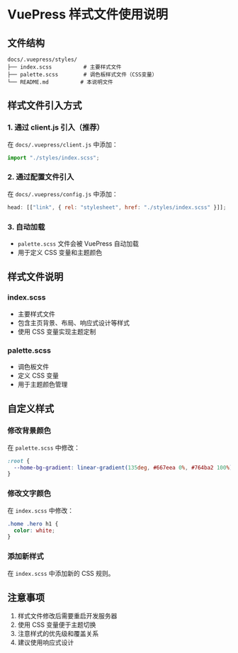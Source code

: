 # VuePress 样式文件使用说明

## 文件结构

```
docs/.vuepress/styles/
├── index.scss          # 主要样式文件
├── palette.scss        # 调色板样式文件（CSS变量）
└── README.md          # 本说明文件
```

## 样式文件引入方式

### 1. 通过 client.js 引入（推荐）

在 `docs/.vuepress/client.js` 中添加：

```javascript
import "./styles/index.scss";
```

### 2. 通过配置文件引入

在 `docs/.vuepress/config.js` 中添加：

```javascript
head: [["link", { rel: "stylesheet", href: "./styles/index.scss" }]];
```

### 3. 自动加载

- `palette.scss` 文件会被 VuePress 自动加载
- 用于定义 CSS 变量和主题颜色

## 样式文件说明

### index.scss

- 主要样式文件
- 包含主页背景、布局、响应式设计等样式
- 使用 CSS 变量实现主题定制

### palette.scss

- 调色板文件
- 定义 CSS 变量
- 用于主题颜色管理

## 自定义样式

### 修改背景颜色

在 `palette.scss` 中修改：

```scss
:root {
  --home-bg-gradient: linear-gradient(135deg, #667eea 0%, #764ba2 100%);
}
```

### 修改文字颜色

在 `index.scss` 中修改：

```scss
.home .hero h1 {
  color: white;
}
```

### 添加新样式

在 `index.scss` 中添加新的 CSS 规则。

## 注意事项

1. 样式文件修改后需要重启开发服务器
2. 使用 CSS 变量便于主题切换
3. 注意样式的优先级和覆盖关系
4. 建议使用响应式设计
